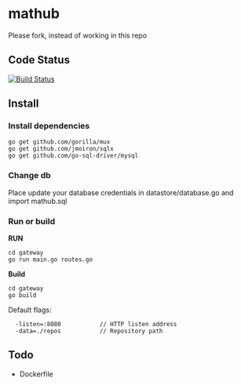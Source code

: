 mathub
======

Please fork, instead of working in this repo


## Code Status
[![Build Status](https://magnum.travis-ci.com/philippfranke/mathub.svg?token=xJ4sKXa1NvaxvBZ52Ap2&branch=master)](https://magnum.travis-ci.com/philippfranke/mathub)

## Install
### Install dependencies 
```
go get github.com/gorilla/mux
go get github.com/jmoiron/sqlx
go get github.com/go-sql-driver/mysql
```

### Change db
Place update your database credentials in datastore/database.go and import
mathub.sql

### Run or build
__RUN__
```
cd gateway
go run main.go routes.go
```
__Build__
```
cd gateway
go build
```

Default flags: 
```
  -listen=:8080           // HTTP listen address
  -data=./repos           // Repository path
```

## Todo
- Dockerfile
